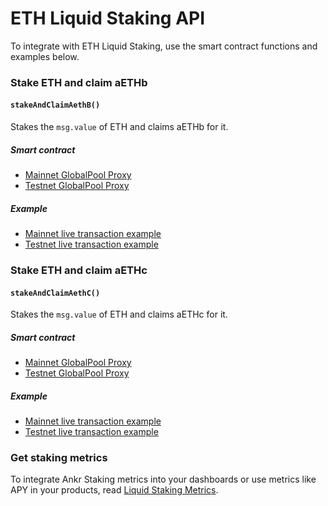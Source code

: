 # ETH Liquid Staking API

To integrate with ETH Liquid Staking, use the smart contract functions and examples below.

### Stake ETH and claim aETHb

#### `stakeAndClaimAethB()`
 
Stakes the `msg.value` of ETH and claims aETHb for it.

##### Smart contract

* [Mainnet GlobalPool Proxy](https://etherscan.io/address/0x84db6eE82b7Cf3b47E8F19270abdE5718B936670)
* [Testnet GlobalPool Proxy](https://goerli.etherscan.io/address/0x5ea4C3a6CA22B38a1D6776329bb8b4073C157B27)

##### Example

* [Mainnet live transaction example](https://etherscan.io/tx/0xd328cad4fa2bb35bb991ea68586b440b25aff2a3fada03216c76aa55feb99afb)
* [Testnet live transaction example](https://goerli.etherscan.io/tx/0x46f0fb4ebd31f4661b5b9630cf2369beee9e5367143f8cb9fdf6a8a145174f81)


### Stake ETH and claim aETHc

#### `stakeAndClaimAethC()`
 
Stakes the `msg.value` of ETH and claims aETHc for it.

##### Smart contract

* [Mainnet GlobalPool Proxy](https://etherscan.io/address/0x84db6eE82b7Cf3b47E8F19270abdE5718B936670)
* [Testnet GlobalPool Proxy](https://goerli.etherscan.io/address/0x5ea4C3a6CA22B38a1D6776329bb8b4073C157B27)

##### Example

* [Mainnet live transaction example](https://etherscan.io/tx/0xcaa6ce2e260e667ddeed904d4740c787822157120df9fec73bd18df5ceef46a9)
* [Testnet live transaction example](https://goerli.etherscan.io/tx/0x2f9e0afa8c52ce38f1f80ab98dfb178c9efd51551515e75750dcfb80513b7562)


### Get staking metrics

To integrate Ankr Staking metrics into your dashboards or use metrics like APY in your products, read [Liquid Staking Metrics](/staking/for-integrators/restful-api/staking-metrics/).


